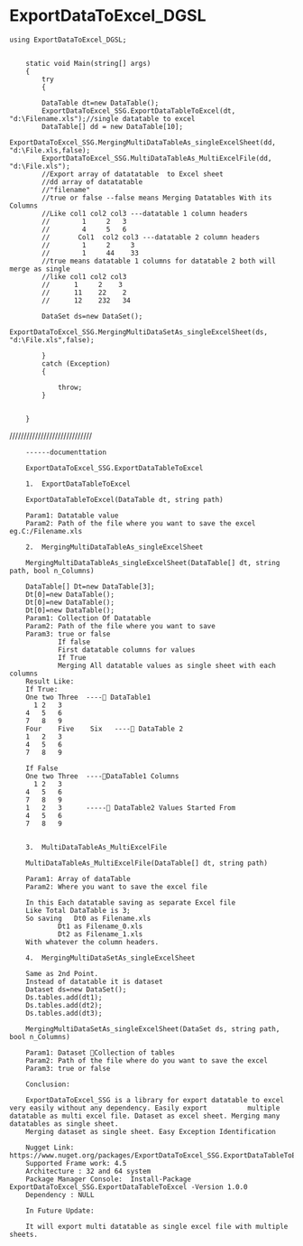 # ExportDataToExcel_DGSL


	using ExportDataToExcel_DGSL;
	
	
        static void Main(string[] args)
        {
            try
            {
            
            DataTable dt=new DataTable();          
            ExportDataToExcel_SSG.ExportDataTableToExcel(dt, "d:\Filename.xls");//single datatable to excel
            DataTable[] dd = new DataTable[10];
            ExportDataToExcel_SSG.MergingMultiDataTableAs_singleExcelSheet(dd, "d:\File.xls,false);
            ExportDataToExcel_SSG.MultiDataTableAs_MultiExcelFile(dd, "d:\File.xls");
            //Export array of datatatable  to Excel sheet
            //dd array of datatatable
            //"filename"
            //true or false --false means Merging Datatables With its Columns
            //Like col1 col2 col3 ---datatable 1 column headers
            //        1     2   3
            //        4     5   6
            //       Col1  col2 col3 ---datatable 2 column headers
            //        1     2     3
            //        1     44    33
            //true means datatable 1 columns for datatable 2 both will merge as single
            //like col1 col2 col3
            //      1     2    3
            //      11    22    2
            //      12    232   34
            
            DataSet ds=new DataSet();
           ExportDataToExcel_SSG.MergingMultiDataSetAs_singleExcelSheet(ds, "d:\File.xls",false);
           
            }
            catch (Exception)
            {

                throw;
            }
	    
            
        }
/////////////////////////////



		------documenttation

		ExportDataToExcel_SSG.ExportDataTableToExcel

		1.	ExportDataTableToExcel

		ExportDataTableToExcel(DataTable dt, string path)

		Param1: Datatable value
		Param2: Path of the file where you want to save the excel eg.C:/Filename.xls

		2.	MergingMultiDataTableAs_singleExcelSheet

		MergingMultiDataTableAs_singleExcelSheet(DataTable[] dt, string path, bool n_Columns)

		DataTable[] Dt=new DataTable[3];
		Dt[0]=new DataTable();
		Dt[0]=new DataTable();
		Dt[0]=new DataTable();
		Param1: Collection Of Datatable
		Param2: Path of the file where you want to save
		Param3: true or false
				If false
				First datatable columns for values
				If True
				Merging All datatable values as single sheet with each columns     
		Result Like:
		If True:
		One	two	Three  ---- DataTable1
		  1	2	3
		4	5	6
		7	8	9
		Four	Five	Six   ---- DataTable 2
		1	2	3
		4	5	6
		7	8	9

		If False
		One	two	Three  ----DataTable1 Columns
		  1	2	3
		4	5	6
		7	8	9
		1	2	3      ----- DataTable2 Values Started From
		4	5	6
		7	8	9
		

		3.	MultiDataTableAs_MultiExcelFile

		MultiDataTableAs_MultiExcelFile(DataTable[] dt, string path)

		Param1: Array of dataTable
		Param2: Where you want to save the excel file

		In this Each datatable saving as separate Excel file
		Like Total DataTable is 3;
		So saving 	Dt0 as Filename.xls
				Dt1 as Filename_0.xls
				Dt2 as Filename_1.xls
		With whatever the column headers.

		4.	MergingMultiDataSetAs_singleExcelSheet

		Same as 2nd Point.
		Instead of datatable it is dataset
		Dataset ds=new DataSet();
		Ds.tables.add(dt1);
		Ds.tables.add(dt2);
		Ds.tables.add(dt3);

		MergingMultiDataSetAs_singleExcelSheet(DataSet ds, string path, bool n_Columns)

		Param1: Dataset Collection of tables
		Param2: Path of the file where do you want to save the excel
		Param3: true or false

		Conclusion:

		ExportDataToExcel_SSG is a library for export datatable to excel very easily without any dependency. Easily export 			multiple datatable as multi excel file. Dataset as excel sheet. Merging many datatables as single sheet.
		Merging dataset as single sheet. Easy Exception Identification

		Nugget Link:  https://www.nuget.org/packages/ExportDataToExcel_SSG.ExportDataTableToExcel/
		Supported Frame work: 4.5
		Architecture : 32 and 64 system
		Package Manager Console:  Install-Package ExportDataToExcel_SSG.ExportDataTableToExcel -Version 1.0.0
		Dependency : NULL

		In Future Update:

		It will export multi datatable as single excel file with multiple sheets.
